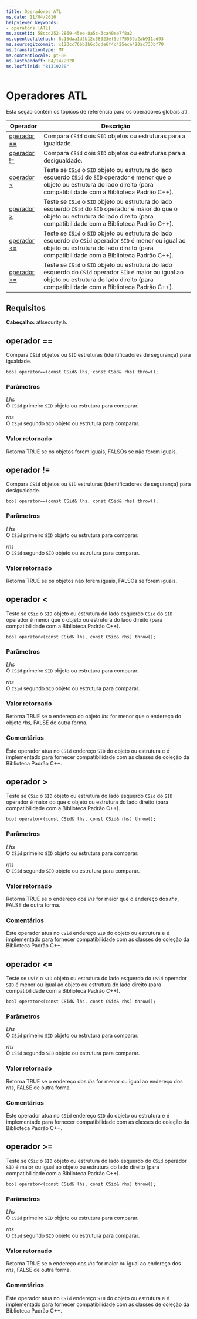 ```yaml
---
title: Operadores ATL
ms.date: 11/04/2016
helpviewer_keywords:
- operators [ATL]
ms.assetid: 58ccd252-2869-45ee-8a5c-3ca40ee7f8a2
ms.openlocfilehash: 8c15daa1d2b12c58323ef5ef75559a2ab911ad93
ms.sourcegitcommit: c123cc76bb2b6c5cde6f4c425ece420ac733bf70
ms.translationtype: MT
ms.contentlocale: pt-BR
ms.lasthandoff: 04/14/2020
ms.locfileid: "81319230"
---
```

# <a name="atl-operators"></a>Operadores ATL

Esta seção contém os tópicos de referência para os operadores globais atl.

|Operador|Descrição|
|--------------|-----------------|
|[operador ==](#operator_eq_eq)|Compara `CSid` dois `SID` objetos ou estruturas para a igualdade.|
|[operador !=](#operator_neq)|Compara `CSid` dois `SID` objetos ou estruturas para a desigualdade.|
|[operador <](#operator_lt)|Teste se `CSid` o `SID` objeto ou estrutura do lado esquerdo `CSid` do `SID` operador é menor que o objeto ou estrutura do lado direito (para compatibilidade com a Biblioteca Padrão C++).|
|[operador >](#operator_gt)|Teste se `CSid` o `SID` objeto ou estrutura do lado esquerdo `CSid` do `SID` operador é maior do que o objeto ou estrutura do lado direito (para compatibilidade com a Biblioteca Padrão C++).|
|[operador <=](#operator_lt__eq)|Teste se `CSid` o `SID` objeto ou estrutura do lado esquerdo do `CSid` operador `SID` é menor ou igual ao objeto ou estrutura do lado direito (para compatibilidade com a Biblioteca Padrão C++).|
|[operador >=](#operator_gt__eq)|Teste se `CSid` o `SID` objeto ou estrutura do lado esquerdo do `CSid` operador `SID` é maior ou igual ao objeto ou estrutura do lado direito (para compatibilidade com a Biblioteca Padrão C++).|

## <a name="requirements"></a>Requisitos

**Cabeçalho:** atlsecurity.h.

## <a name="operator-"></a><a name="operator_eq_eq"></a>operador ==

Compara `CSid` objetos ou `SID` estruturas (identificadores de segurança) para igualdade.

```
bool operator==(const CSid& lhs, const CSid& rhs) throw();
```

### <a name="parameters"></a>Parâmetros

*Lhs*<br/>
O `CSid` primeiro `SID` objeto ou estrutura para comparar.

*rhs*<br/>
O `CSid` segundo `SID` objeto ou estrutura para comparar.

### <a name="return-value"></a>Valor retornado

Retorna TRUE se os objetos forem iguais, FALSOs se não forem iguais.

## <a name="operator-"></a><a name="operator_neq"></a>operador !=

Compara `CSid` objetos ou `SID` estruturas (identificadores de segurança) para desigualdade.

```
bool operator==(const CSid& lhs, const CSid& rhs) throw();
```

### <a name="parameters"></a>Parâmetros

*Lhs*<br/>
O `CSid` primeiro `SID` objeto ou estrutura para comparar.

*rhs*<br/>
O `CSid` segundo `SID` objeto ou estrutura para comparar.

### <a name="return-value"></a>Valor retornado

Retorna TRUE se os objetos não forem iguais, FALSOs se forem iguais.

## <a name="operator-"></a><a name="operator_lt"></a>operador <

Teste se `CSid` o `SID` objeto ou estrutura do lado esquerdo `CSid` do `SID` operador é menor que o objeto ou estrutura do lado direito (para compatibilidade com a Biblioteca Padrão C++).

```
bool operator<(const CSid& lhs, const CSid& rhs) throw();
```

### <a name="parameters"></a>Parâmetros

*Lhs*<br/>
O `CSid` primeiro `SID` objeto ou estrutura para comparar.

*rhs*<br/>
O `CSid` segundo `SID` objeto ou estrutura para comparar.

### <a name="return-value"></a>Valor retornado

Retorna TRUE se o endereço do objeto *lhs* for menor que o endereço do objeto *rhs,* FALSE de outra forma.

### <a name="remarks"></a>Comentários

Este operador atua no `CSid` endereço `SID` do objeto ou estrutura e é implementado para fornecer compatibilidade com as classes de coleção da Biblioteca Padrão C++.

## <a name="operator-"></a><a name="operator_gt"></a>operador >

Teste se `CSid` o `SID` objeto ou estrutura do lado esquerdo `CSid` do `SID` operador é maior do que o objeto ou estrutura do lado direito (para compatibilidade com a Biblioteca Padrão C++).

```
bool operator<(const CSid& lhs, const CSid& rhs) throw();
```

### <a name="parameters"></a>Parâmetros

*Lhs*<br/>
O `CSid` primeiro `SID` objeto ou estrutura para comparar.

*rhs*<br/>
O `CSid` segundo `SID` objeto ou estrutura para comparar.

### <a name="return-value"></a>Valor retornado

Retorna TRUE se o endereço dos *lhs* for maior que o endereço dos *rhs*, FALSE de outra forma.

### <a name="remarks"></a>Comentários

Este operador atua no `CSid` endereço `SID` do objeto ou estrutura e é implementado para fornecer compatibilidade com as classes de coleção da Biblioteca Padrão C++.

## <a name="operator-"></a><a name="operator_lt__eq"></a>operador <=

Teste se `CSid` o `SID` objeto ou estrutura do lado esquerdo do `CSid` operador `SID` é menor ou igual ao objeto ou estrutura do lado direito (para compatibilidade com a Biblioteca Padrão C++).

```
bool operator<(const CSid& lhs, const CSid& rhs) throw();
```

### <a name="parameters"></a>Parâmetros

*Lhs*<br/>
O `CSid` primeiro `SID` objeto ou estrutura para comparar.

*rhs*<br/>
O `CSid` segundo `SID` objeto ou estrutura para comparar.

### <a name="return-value"></a>Valor retornado

Retorna TRUE se o endereço dos *lhs* for menor ou igual ao endereço dos *rhs*, FALSE de outra forma.

### <a name="remarks"></a>Comentários

Este operador atua no `CSid` endereço `SID` do objeto ou estrutura e é implementado para fornecer compatibilidade com as classes de coleção da Biblioteca Padrão C++.

## <a name="operator-"></a><a name="operator_gt__eq"></a>operador >=

Teste se `CSid` o `SID` objeto ou estrutura do lado esquerdo do `CSid` operador `SID` é maior ou igual ao objeto ou estrutura do lado direito (para compatibilidade com a Biblioteca Padrão C++).

```
bool operator<(const CSid& lhs, const CSid& rhs) throw();
```

### <a name="parameters"></a>Parâmetros

*Lhs*<br/>
O `CSid` primeiro `SID` objeto ou estrutura para comparar.

*rhs*<br/>
O `CSid` segundo `SID` objeto ou estrutura para comparar.

### <a name="return-value"></a>Valor retornado

Retorna TRUE se o endereço dos *lhs* for maior ou igual ao endereço dos *rhs*, FALSE de outra forma.

### <a name="remarks"></a>Comentários

Este operador atua no `CSid` endereço `SID` do objeto ou estrutura e é implementado para fornecer compatibilidade com as classes de coleção da Biblioteca Padrão C++.
